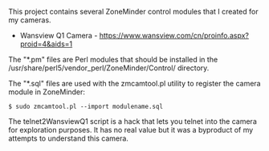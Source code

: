 This project contains several ZoneMinder control modules that I created for my cameras.

- Wansview Q1 Camera - https://www.wansview.com/cn/proinfo.aspx?proid=4&aids=1

The "*.pm" files are Perl modules that should be installed in the /usr/share/perl5/vendor_perl/ZoneMinder/Control/ directory.

The "*.sql" files are used with the zmcamtool.pl utility to register the camera module in ZoneMinder:

    $ sudo zmcamtool.pl --import modulename.sql

The telnet2WansviewQ1 script is a hack that lets you telnet into the camera for exploration purposes.  It has no real value but it was a byproduct of my attempts to understand this camera.
